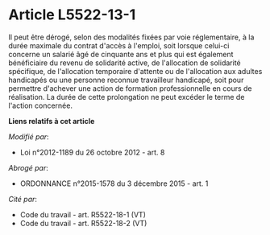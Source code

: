# Article L5522-13-1

Il peut être dérogé, selon des modalités fixées par voie réglementaire, à la durée maximale du contrat d'accès à l'emploi,
soit lorsque celui-ci concerne un salarié âgé de cinquante ans et plus qui est également bénéficiaire du revenu de solidarité
active, de l'allocation de solidarité spécifique, de l'allocation temporaire d'attente ou de l'allocation aux adultes
handicapés ou une personne reconnue travailleur handicapé, soit pour permettre d'achever une action de formation
professionnelle en cours de réalisation. La durée de cette prolongation ne peut excéder le terme de l'action concernée.

**Liens relatifs à cet article**

_Modifié par_:

  - Loi n°2012-1189 du 26 octobre 2012 - art. 8

_Abrogé par_:

  - ORDONNANCE n°2015-1578 du 3 décembre 2015 - art. 1

_Cité par_:

  - Code du travail - art. R5522-18-1 (VT)
  - Code du travail - art. R5522-18-2 (VT)
